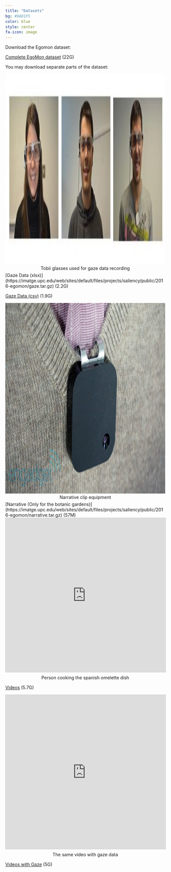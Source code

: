 ```yaml
---
title: "Datasets"
bg: #9AD1F5
color: blue
style: center
fa-icon: image
---
```

Download the Egomon dataset:

[Complete EgoMon dataset](https://imatge.upc.edu/web/sites/default/files/projects/saliency/public/2016-egomon/egomon.tar.gz) (22G)

You may download separate parts of the dataset:

<div style="display:table-cell; vertical-align:middle; text-align:center">
    <img src="./assets/examples/wearers_of_the_glasses.jpg" width="1200" height="600">
    <div style="margin-bottom:5px"> Tobii glasses used for gaze data recording </div>
</div>
[Gaze Data (xlsx)](https://imatge.upc.edu/web/sites/default/files/projects/saliency/public/2016-egomon/gaze.tar.gz) (2.2G)

[Gaze Data (csv)](https://imatge.upc.edu/web/sites/default/files/projects/saliency/public/2016-egomon/gaze_csv.tar.gz) (1.9G)

<center>
<div style="display:table-cell; vertical-align:middle; text-align:center">
    <img src="./assets/examples/narrative_clip_example.jpeg" width="600" height="600">
<div style="margin-bottom:5px"> Narrative clip equipment </div>
</div>
</center>
[Narrative (Only for the botanic gardens)](https://imatge.upc.edu/web/sites/default/files/projects/saliency/public/2016-egomon/narrative.tar.gz) (57M)

<center>
<iframe src="https://media.giphy.com/media/Y0uO5Y9cNm7pnjEci0/giphy.gif"  width="595" height="485" frameborder="0" marginwidth="0" marginheight="0" scrolling="no" style="border:1px solid #CCC; border-width:1px; margin-bottom:5px; max-width: 100%;" allowfullscreen> </iframe>
<div style="margin-bottom:5px"> Person cooking the spanish omelette dish </div>
</center>

[Videos](https://imatge.upc.edu/web/sites/default/files/projects/saliency/public/2016-egomon/video_clean.tar.gz) (5.7G)


<center>
<iframe src="https://media.giphy.com/media/1NXDJ7GYD6V5sJCipx/giphy.gif"  width="595" height="485" frameborder="0" marginwidth="0" marginheight="0" scrolling="no" style="border:1px solid #CCC; border-width:1px; margin-bottom:5px; max-width: 100%;" allowfullscreen> </iframe>
<div style="margin-bottom:5px"> The same video with gaze data </div>
</center>

[Videos with Gaze](https://imatge.upc.edu/web/sites/default/files/projects/saliency/public/2016-egomon/video_gaze.tar.gz) (5G)




